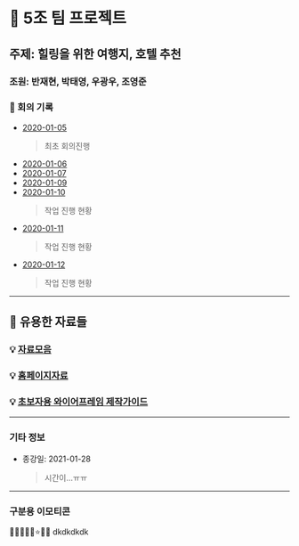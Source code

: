 # 🥕 5조 팀 프로젝트

## 주제: 힐링을 위한 여행지, 호텔 추천

### 조원: 반재현, 박태영, 우광우, 조영준

### 🚀 회의 기록

- [2020-01-05](Project_Record/01_05.md)
  > 최초 회의진행
- [2020-01-06](Project_Record/01_06.md)
- [2020-01-07](Project_Record/01_07.md)
- [2020-01-09](Project_Record/01_09.md)
- [2020-01-10](Project_Record/01_10.md)
  > 작업 진행 현황
- [2020-01-11](Project_Record/01_11.md)
  > 작업 진행 현황
- [2020-01-12](Project_Record/01_12.md)
  > 작업 진행 현황

---

## 🌈 유용한 자료들

### 💡 [자료모음](Repository/자료모음.md)

### 💡 [홈페이지자료](Repository/홈페이지자료.md)

### 💡 [초보자용 와이어프레임 제작가이드](https://webdesign.tutsplus.com/ko/articles/a-beginners-guide-to-wireframing--webdesign-7399)

---

### 기타 정보

- 종강일: 2021-01-28
  > 시간이...ㅠㅠ

---

### 구분용 이모티콘

🔎✅🥕🍥💡⭐🌈🚀
dkdkdkdk
